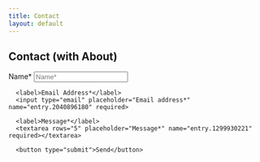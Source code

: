 ```yaml
---
title: Contact
layout: default
---
```




## Contact (with About)

<script type="text/javascript">var submitted=false;
<iframe name="hidden_iframe" id="hidden_iframe" style="display:none;"
onload="if(submitted) {window.location='/About.html';}">
</script>
<form action="https://docs.google.com/forms/d/e/1FAIpQLScozymLEBTV64BSDC8VW3t3_RcXE7Xuf0p0NgfIAMD_-lz04w/formResponse" method="post" target="hidden_iframe" onsubmit="submitted=true;">
      <label>Name*</label>
      <input type="text" placeholder="Name*" name="entry.775154500" required>
  
      <label>Email Address*</label>
      <input type="email" placeholder="Email address*" name="entry.2040896180" required>
    
      <label>Message*</label>
      <textarea rows="5" placeholder="Message*" name="entry.1299930221" required></textarea>
     
      <button type="submit">Send</button>
</form>



